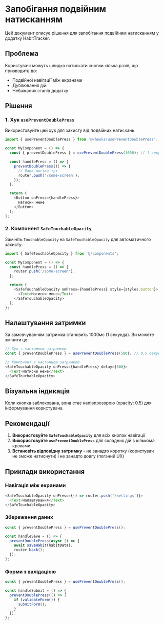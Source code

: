 # Запобігання подвійним натисканням

Цей документ описує рішення для запобігання подвійним натисканням у додатку HabitTracker.

## Проблема

Користувачі можуть швидко натискати кнопки кілька разів, що призводить до:

- Подвійної навігації між екранами
- Дублювання дій
- Небажаних станів додатку

## Рішення

### 1. Хук `usePreventDoublePress`

Використовуйте цей хук для захисту від подвійних натискань:

```typescript
import { usePreventDoublePress } from '@/hooks/usePreventDoublePress';

const MyComponent = () => {
  const { preventDoublePress } = usePreventDoublePress(1000); // 1 секунда затримки

  const handlePress = () => {
    preventDoublePress(() => {
      // Ваша логіка тут
      router.push('/some-screen');
    });
  };

  return (
    <Button onPress={handlePress}>
      Натисни мене
    </Button>
  );
};
```

### 2. Компонент `SafeTouchableOpacity`

Замініть `TouchableOpacity` на `SafeTouchableOpacity` для автоматичного захисту:

```typescript
import { SafeTouchableOpacity } from '@/components';

const MyComponent = () => {
  const handlePress = () => {
    router.push('/some-screen');
  };

  return (
    <SafeTouchableOpacity onPress={handlePress} style={styles.button}>
      <Text>Натисни мене</Text>
    </SafeTouchableOpacity>
  );
};
```

## Налаштування затримки

За замовчуванням затримка становить 1000мс (1 секунда). Ви можете змінити це:

```typescript
// Хук з кастомною затримкою
const { preventDoublePress } = usePreventDoublePress(500); // 0.5 секунди

// Компонент з кастомною затримкою
<SafeTouchableOpacity onPress={handlePress} delay={500}>
  <Text>Натисни мене</Text>
</SafeTouchableOpacity>
```

## Візуальна індикація

Коли кнопка заблокована, вона стає напівпрозорою (opacity: 0.5) для інформування користувача.

## Рекомендації

1. **Використовуйте `SafeTouchableOpacity`** для всіх кнопок навігації
2. **Використовуйте `usePreventDoublePress`** для складних дій з кількома кроками
3. **Встановіть відповідну затримку** - не занадто коротку (користувач не зможе натиснути) і не
   занадто довгу (поганий UX)

## Приклади використання

### Навігація між екранами

```typescript
<SafeTouchableOpacity onPress={() => router.push('/settings')}>
  <Text>Налаштування</Text>
</SafeTouchableOpacity>
```

### Збереження даних

```typescript
const { preventDoublePress } = usePreventDoublePress();

const handleSave = () => {
  preventDoublePress(async () => {
    await saveHabit(habitData);
    router.back();
  });
};
```

### Форми з валідацією

```typescript
const { preventDoublePress } = usePreventDoublePress();

const handleSubmit = () => {
  preventDoublePress(() => {
    if (validateForm()) {
      submitForm();
    }
  });
};
```
